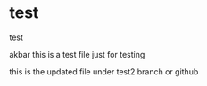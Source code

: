 # test
test

akbar 
this is a test file just for testing

this is the updated file under test2 branch or github

